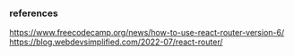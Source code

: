 ### references
https://www.freecodecamp.org/news/how-to-use-react-router-version-6/
https://blog.webdevsimplified.com/2022-07/react-router/